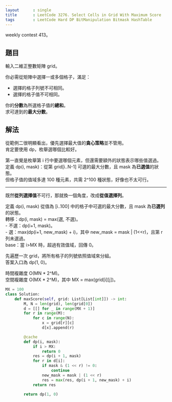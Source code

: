 ```yaml
---
layout      : single
title       : LeetCode 3276. Select Cells in Grid With Maximum Score
tags        : LeetCode Hard DP BitManipulation Bitmask HashTable
---
```

weekly contest 413。  

## 題目

輸入二維正整數矩陣 grid。  

你必需從矩陣中選擇一或多個格子，滿足：  

- 選擇的格子列號不可相同。  
- 選擇的格子值不可相同。  

你的**分數**為所選格子值的**總和**。  
求可達到的**最大分數**。  

## 解法

從範例二很明顯看出，優先選擇最大值的**貪心策略**並不管用。  
肯定要使用 dp，枚舉選哪個比較好。  

第一直覺是枚舉第 i 行中要選哪個元素，但還需要額外的狀態表示哪些值選過。  
定義 dp(i, mask)：從第 grid[i..N-1] 可選的最大分數，且 mask 為**已選值**的狀態。  
但格子值的值域多達 100 種元素，共需 2^100 種狀態，好像也不太可行。  

---

既然**從列選擇值**不可行，那就換一個角度，改成**從值選擇列**。  

定義 dp(i, mask) 從值為 [i..100] 中的格子中可選的最大分數，且 mask 為**已選列**的狀態。  
轉移：dp(i, mask) = max(選, 不選)。  
    - 不選：dp(i+1, mask)。  
    - 選：max(dp(i+1, new_mask) + i)，其中 new_mask = mask | (1<<r)，且第 r 列未選過。  
base：當 i>MX 時，超過有效值域，回傳 0。  

先遍歷一次 grid，將所有格子的列號依照值域來分組。  
答案入口為 dp(1, 0)。  

時間複雜度 O(MN \* 2^M)。  
空間複雜度 O(MX \* 2^M)，其中 MX = max(grid[i][j])。  

```python
MX = 100
class Solution:
    def maxScore(self, grid: List[List[int]]) -> int:
        M, N = len(grid), len(grid[0])
        d = [[] for _ in range(MX + 1)]
        for r in range(M):
            for c in range(N):
                x = grid[r][c]
                d[x].append(r)

        @cache
        def dp(i, mask):
            if i > MX:
                return 0
            res = dp(i + 1, mask)
            for r in d[i]:
                if mask & (1 << r) != 0:
                    continue
                new_mask = mask | (1 << r)
                res = max(res, dp(i + 1, new_mask) + i)
            return res

        return dp(1, 0)
```
